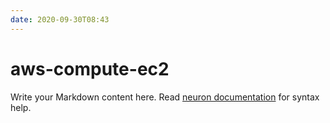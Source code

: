 ```yaml
---
date: 2020-09-30T08:43
---
```


# aws-compute-ec2

Write your Markdown content here. Read [neuron documentation](https://neuron.zettel.page/2011404.html) for syntax help.

